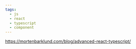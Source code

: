 ```yaml
---
tags:
  - js
  - react
  - typescript
  - component
---
```


https://mortenbarklund.com/blog/advanced-react-typescript/

